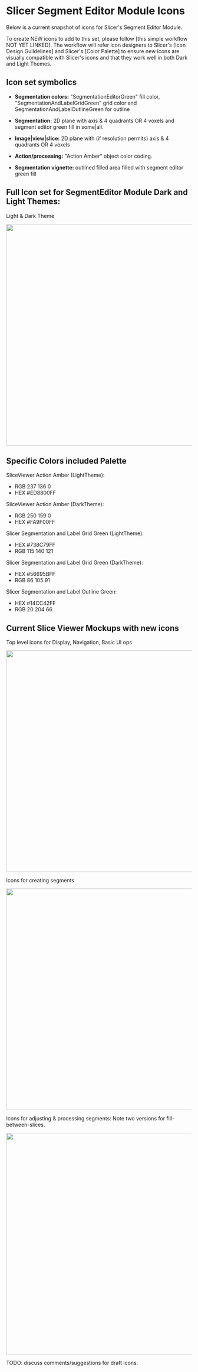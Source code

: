 # Slicer Segment Editor Module Icons

Below is a current snapshot of icons for Slicer's Segment Editor Module. 

To create NEW icons to add to this set, please follow [this simple workflow NOT YET LINKED]. The workflow will refer icon designers to Slicer's [Icon Design Guildelines] and Slicer's [Color Palette] to ensure new icons are visually compatible with Slicer's icons and that they work well in both Dark and Light Themes.

## Icon set symbolics

* **Segmentation colors:** "SegmentationEditorGreen" fill color, "SegmentationAndLabelGridGreen" grid color and SegmentationAndLabelOutlineGreen for outline

* **Segmentation:** 2D plane with axis & 4 quadrants OR 4 voxels and segment editor green fill in some|all.

* **Image|view|slice:** 2D plane with (if resolution permits) axis & 4 quadrants OR 4 voxels 

* **Action/processing:** "Action Amber" object color coding.
  
* **Segmentation vignette:** outlined filled area filled with segment editor green fill


## Full Icon set for SegmentEditor Module Dark and Light Themes:

Light & Dark Theme 

<img src="https://github.com/user-attachments/assets/54ef0d97-963c-44af-bf53-98a53a63dc91" width="600">

## Specific Colors included Palette

SliceViewer Action Amber (LightTheme):
* RGB 237 136 0
* HEX #ED8800FF

SliceViewer Action Amber (DarkTheme):
* RGB 250 159 0
* HEX #FA9F00FF

Slicer Segmentation and Label Grid Green (LightTheme):
* HEX #738C79FF
* RGB 115 140 121

Slicer Segmentation and Label Grid Green (DarkTheme):
* HEX #56695BFF
* RGB 86 105 91

Slicer Segmentation and Label Outline Green:
* HEX #14CC42FF
* RGB 20 204 66 

## Current Slice Viewer Mockups with new icons

Top level icons for Display, Navigation, Basic UI ops

<img src="https://github.com/user-attachments/assets/5d6dd8e4-b8df-4d83-a3e6-974dd7d79e90" width="600">

Icons for creating segments

<img src="https://github.com/user-attachments/assets/3661f16f-5b2c-4a6d-9a12-b134628ea16f" width="600">

Icons for adjusting & processing segments:
Note two versions for fill-between-slices.

<img src="https://github.com/user-attachments/assets/e6643000-05e9-48b1-8713-435c3f3f517a" width="600">

TODO: discuss comments/suggestions for draft icons.

